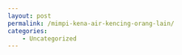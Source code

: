 ```yaml
---
layout: post
permalink: /mimpi-kena-air-kencing-orang-lain/
categories:
    - Uncategorized
---
```


